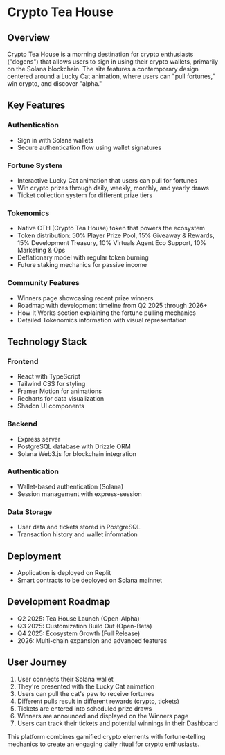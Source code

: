 # Crypto Tea House

## Overview
Crypto Tea House is a morning destination for crypto enthusiasts ("degens") that allows users to sign in using their crypto wallets, primarily on the Solana blockchain. The site features a contemporary design centered around a Lucky Cat animation, where users can "pull fortunes," win crypto, and discover "alpha."

## Key Features

### Authentication
- Sign in with Solana wallets
- Secure authentication flow using wallet signatures

### Fortune System
- Interactive Lucky Cat animation that users can pull for fortunes
- Win crypto prizes through daily, weekly, monthly, and yearly draws
- Ticket collection system for different prize tiers

### Tokenomics
- Native CTH (Crypto Tea House) token that powers the ecosystem
- Token distribution: 50% Player Prize Pool, 15% Giveaway & Rewards, 15% Development Treasury, 10% Virtuals Agent Eco Support, 10% Marketing & Ops
- Deflationary model with regular token burning
- Future staking mechanics for passive income

### Community Features
- Winners page showcasing recent prize winners
- Roadmap with development timeline from Q2 2025 through 2026+
- How It Works section explaining the fortune pulling mechanics
- Detailed Tokenomics information with visual representation

## Technology Stack

### Frontend
- React with TypeScript
- Tailwind CSS for styling
- Framer Motion for animations
- Recharts for data visualization
- Shadcn UI components

### Backend
- Express server
- PostgreSQL database with Drizzle ORM
- Solana Web3.js for blockchain integration

### Authentication
- Wallet-based authentication (Solana)
- Session management with express-session

### Data Storage
- User data and tickets stored in PostgreSQL
- Transaction history and wallet information

## Deployment
- Application is deployed on Replit
- Smart contracts to be deployed on Solana mainnet

## Development Roadmap
- Q2 2025: Tea House Launch (Open-Alpha)
- Q3 2025: Customization Build Out (Open-Beta)
- Q4 2025: Ecosystem Growth (Full Release)
- 2026: Multi-chain expansion and advanced features

## User Journey
1. User connects their Solana wallet
2. They're presented with the Lucky Cat animation
3. Users can pull the cat's paw to receive fortunes
4. Different pulls result in different rewards (crypto, tickets)
5. Tickets are entered into scheduled prize draws
6. Winners are announced and displayed on the Winners page
7. Users can track their tickets and potential winnings in their Dashboard

This platform combines gamified crypto elements with fortune-telling mechanics to create an engaging daily ritual for crypto enthusiasts.